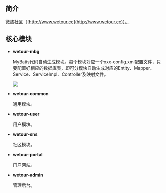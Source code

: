 ## 简介

微旅社区（[http://www.wetour.cc](http://www.wetour.cc)）。

## 核心模块

* **wetour-mbg** 

  MyBatis代码自动生成模块。每个模块对应一个xxx-config.xml配置文件，只要配置好相应的数据库表，即可分模块自动生成对应的Entity、Mapper、Service、ServiceImpl、Controller及映射文件。

  ![](https://gitee.com/denvie/wetour-web/raw/master/material/image/wetour-mbg.png)

* **wetour-common** 

  通用模块。

* **wetour-user** 

  用户模块。

* **wetour-sns** 

  社区模块。

* **wetour-portal** 

  门户网站。

* **wetour-admin** 

  管理后台。

